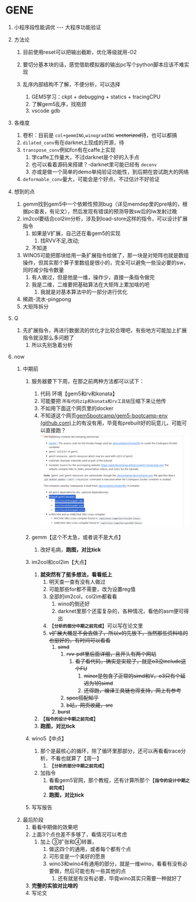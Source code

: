 # GENE

1. 小程序段性能调优 --- 大程序功能验证
2. 方法论

   1. 目前使用reset可以把输出截断，优化等级就用-O2
   2. 要切分基本块的话，感觉借助模拟器的输出pc写个python脚本应该不难实现
   3. 乱序内部结构不了解，不便分析，可以选择

      1. GEM5学习：ckpt  +  debugging +  statics  +  tracingCPU
      2. 了解gem5乱序，找瓶颈
      3. vscode gdb
3. 各维度

   1. 卷积：目前是 `col+gemmING`,`winogradING` ~~vectorized~~待，也可以都搞
   2. `dilated_conv`有在darknet上现成的开源，待
   3. `transpose_conv`例如fcn有在caffe上实现
      1. 学caffe工作量大，不过darknet是个好的入手点
      2. 也可以看着源码来搭建？-darknet里可能已经有 `deconv`
      3. 亦或是做一个简单的demo单纯验证功能性，到后期在尝试跑大的网络
   4. `deformable_conv`量大，可能会是个好点，不过估计不好验证
4. 想到的点

   1. gemm找到gem5中一个依赖性预测bug（详见memdep里的pre啥的，根据pc查表，有论文），然后发现有错误的预测导致sw后的lw发射过晚
   2. im2col要结合col2im分析，涉及到load-store这样的指令，可以设计扩展指令
      1. 如果是V扩展，自己还在看gem5的实现
         1. 找RVV不足,改动;
      2. 不知道
   3. WINO5可能把那块给用一条扩展指令给做了，那一块是对矩阵也就是数组操作，但其实那个算子里数组是很小的，完全可以避免一些没必要的sw，同时减少指令数量
      1. 有人做过，但是他是一维，操作少，直接一条指令做完
      2. 我是二维，二维要把基础算法在大矩阵上累加啥的吧
         1. 我就是对基本算法中的一部分进行优化
   4. 稀疏-流水-pingpong
   5. 大矩阵拆分
5. Q

   1. 先扩展指令，再进行数据流的优化才比较合理吧，有些地方可能加上扩展指令就没那么多问题了
      1. 所以先别急着分析
6. now

   1. 中期前
      1. 服务器要下下周，在那之前两种方法都可以试下：

         1. 代码 环境【gem5和rv和konata】
         2. 可能要把 `所有代码zip和konata和rv工具链`压缩下来让他传
         3. 不如用下面这个网页里的docker
         4. 不知道这个网页[gem5bootcamp/gem5-bootcamp-env (github.com)](https://github.com/gem5bootcamp/gem5-bootcamp-env)上的有没有用，毕竟有prebuilt好的玩意儿，可能可以直接跑？![1709542940223](image/gene/1709542940223.png)
      2. gemm【这个不太急，或者说不是大点】

         1. 改好毛病，**跑图，对比tick**
      3. im2col和col2im【大点】

         1. **就突然有了挺多想法，看看纸上**
            1. 明天查一查有没有人做过
            2. 可能那些for都不需要，改为设置reg值
            3. 全部的im2col，col2im都看看
               1. wino的倒还好
               2. darknet里那个还蛮复杂的，各种情况，看他的asm便可得出
            3. 【**`分析的部分中期之前完成`**】可以写在论文里
            4. ~~v扩展大概是不会去做了，所以v的先放下，当然那些资料啥的也挺好的，有时间可以看看~~
               1. ~~simd~~
                  1. ~~rvv-pdf里后面详细，且开头有两个网站~~
                     1. ~~看了看代码，确实是实现了，就是o3没include这个FU~~
                        1. ~~minor是包含了正常的simd和V，o3只有个延迟为1的simd~~
                        2. ~~还得跑，编译工具链也得支持，网上有参考~~
                  2. ~~spec搭配知乎~~
                  3. ~~b站，网页收藏，src~~
               2. ~~burst~~
         2. 【**`指令的设计中期之前完成`**】
         3. **跑图，对比tick**
      4. wino5【中点】

         1. 那个是最核心的循环，除了循环里那部分，还可以再看看trace分析，不看也就算了【周一】
            1. 【**`分析的部分中期之前完成`**】
         2. 加指令
            1. 看看gem5官网，那个教程，还有计算所那个【**`指令的设计中期之前完成`**】
            2. **跑图，对比tick**
      5. 写写报告
   2. 最后阶段
      1. 看看中期做的效果吧
      2. 上面3个点也差不多够了，看情况可以考虑
         1. 加上 ③扩张和④转置，
            1. 做这四个的通用，或者每个都有个点
            2. 可形变是一个美好的愿景
            3. wino3和wino4有通用的部分，就是一维wino，看看有没有必要做，然后可能也有一些其他的点
               1. 还有就是有没有必要，毕竟wino其实只需要一种就好了
      3. **完整的实验对比啥的**
      4. 写论文
